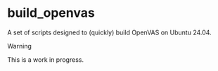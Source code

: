 # build_openvas

A set of scripts designed to (quickly) build OpenVAS on Ubuntu 24.04.

> [!WARNING]
> This is a work in progress.
